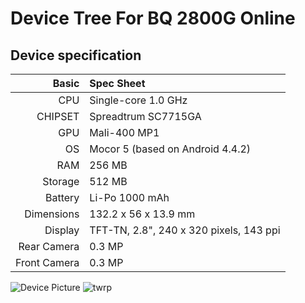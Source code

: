 # Device Tree For BQ 2800G Online

## Device specification

Basic   | Spec Sheet
-------:|:------------------------
CPU     | Single-core 1.0 GHz
CHIPSET | Spreadtrum SC7715GA
GPU     | Mali-400 MP1
OS      | Mocor 5 (based on Android 4.4.2)
RAM     | 256 MB
Storage | 512 MB
Battery | Li-Po 1000 mAh
Dimensions | 132.2 x 56 x 13.9 mm
Display | TFT-TN, 2.8", 240 x 320 pixels, 143 ppi
Rear Camera  | 0.3 MP
Front Camera | 0.3 MP

![Device Picture](https://bq.ru/upload/resize_cache/iblock/ca0/500_2000_0/_01_Foto_600x600_2800.jpg)
![twrp](https://github.com/ManInTheMirrow/android_device_bq_BQ-2800G_ubipac-ubi-ubifs/assets/75084095/40ceff28-2864-4603-9794-36be31903190)
